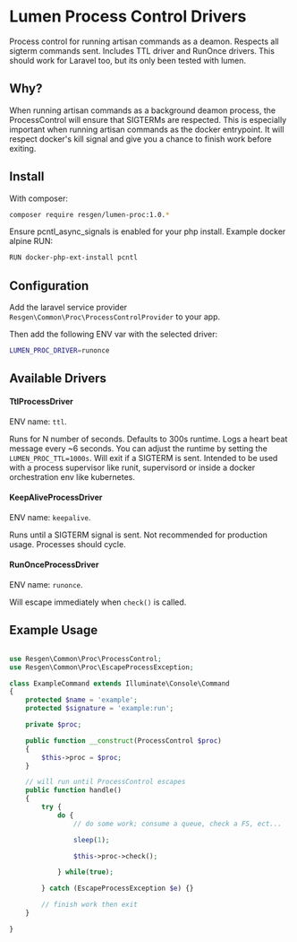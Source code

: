 Lumen Process Control Drivers
=============================

Process control for running artisan commands as a deamon. Respects all sigterm commands sent. Includes TTL driver and RunOnce drivers. This should work for Laravel too, but its only been tested with lumen.

## Why?

When running artisan commands as a background deamon process, the ProcessControl will ensure that SIGTERMs are respected. This is especially important when running artisan commands as the docker entrypoint. It will respect docker's kill signal and give you a chance to finish work before exiting. 


## Install

With composer: 

```bash
composer require resgen/lumen-proc:1.0.*
```

Ensure pcntl_async_signals is enabled for your php install. Example docker alpine RUN:

```bash
RUN docker-php-ext-install pcntl 
```


## Configuration

Add the laravel service provider `Resgen\Common\Proc\ProcessControlProvider` to your app. 

Then add the following ENV var with the selected driver:

```bash
LUMEN_PROC_DRIVER=runonce
```


## Available Drivers

#### TtlProcessDriver
ENV name: `ttl`. 

Runs for N number of seconds. Defaults to 300s runtime. Logs a heart beat message every ~6 seconds. You can adjust the runtime by setting the `LUMEN_PROC_TTL=1000s`. Will exit if a SIGTERM is sent. Intended to be used with a process supervisor like runit, supervisord or inside a docker orchestration env like kubernetes.

#### KeepAliveProcessDriver
ENV name: `keepalive`. 

Runs until a SIGTERM signal is sent. Not recommended for production usage. Processes should cycle.

#### RunOnceProcessDriver
ENV name: `runonce`. 

Will escape immediately when `check()` is called.


## Example Usage

```php

use Resgen\Common\Proc\ProcessControl;
use Resgen\Common\Proc\EscapeProcessException;

class ExampleCommand extends Illuminate\Console\Command
{
    protected $name = 'example';
    protected $signature = 'example:run';

    private $proc;

    public function __construct(ProcessControl $proc)
    {
        $this->proc = $proc;
    }

    // will run until ProcessControl escapes
    public function handle()
    {
        try {
            do {
                // do some work; consume a queue, check a FS, ect...

                sleep(1);

                $this->proc->check();

            } while(true);

        } catch (EscapeProcessException $e) {}

        // finish work then exit
    }

}
```

